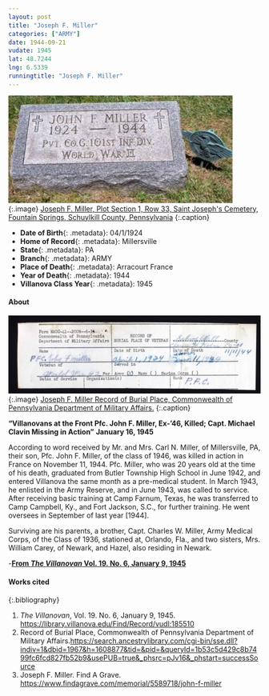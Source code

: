 ```yaml
---
layout: post
title: "Joseph F. Miller"
categories: ["ARMY"]
date: 1944-09-21
vudate: 1945
lat: 48.7244
lng: 6.5339
runningtitle: "Joseph F. Miller"
---
```


![Joseph F. Miller](images/JosephMillerGrave.jpg)
   {:.image}
[Joseph F. Miller, Plot Section 1, Row 33, Saint Joseph's Cemetery, Fountain Springs, Schuylkill County, Pennsylvania](https://www.findagrave.com/memorial/5589718/john-f-miller)
  {:.caption}

* **Date of Birth**{: .metadata}: 04/1/1924
* **Home of Record**{: .metadata}: Millersville
* **State**{: .metadata}: PA
* **Branch**{: .metadata}: ARMY
* **Place of Death**{: .metadata}: Arracourt France
* **Year of Death**{: .metadata}: 1944
* **Villanova Class Year**{: .metadata}: 1945

#### About

![Joseph F. Miller Record of Burial](images/JosephMillerRecordofBurial.jpg)
   {:.image}
[Joseph F. Miller Record of Burial Place, Commonwealth of Pennsylvania Department of Military Affairs.](https://search.ancestrylibrary.com/cgi-bin/sse.dll?indiv=1&dbid=1967&h=1608877&tid=&pid=&queryId=1b53c5d429c8b7499fc6fcd827fb52b9&usePUB=true&_phsrc=pJv16&_phstart=successSource)
   {:.caption}

__“Villanovans at the Front Pfc. John F. Miller, Ex-’46, Killed; Capt. Michael Clavin Missing in Action”__ __January 16, 1945__

According to word received by Mr. and Mrs. Carl N. Miller, of Millersville, PA, their son, Pfc. John F. Miller, of the class of 1946, was killed in action in France on November 11, 1944. Pfc. Miller, who was 20 years old at the time of his death, graduated from Butler Township High School in June 1942, and entered Villanova the same month as a pre-medical student. In March 1943, he enlisted in the Army Reserve, and in June 1943, was called to service. After receiving basic training at Camp Farnum, Texas, he was transferred to Camp Campbell, Ky., and Fort Jackson, S.C., for further training. He went oversees in September of last year [1944].

Surviving are his parents, a brother, Capt. Charles W. Miller, Army Medical Corps, of the Class of 1936, stationed at, Orlando, Fla., and two sisters, Mrs. William Carey, of Newark, and Hazel, also residing in Newark.

-[__From *The Villanovan* Vol. 19. No. 6, January 9, 1945__](https://library.villanova.edu/Find/Record/vudl:185510)

#### Works cited

{:.bibliography}

1. _The Villanovan_, Vol. 19. No. 6, January 9, 1945. <https://library.villanova.edu/Find/Record/vudl:185510>
2. Record of Burial Place, Commonwealth of Pennsylvania Department of Military Affairs.<https://search.ancestrylibrary.com/cgi-bin/sse.dll?indiv=1&dbid=1967&h=1608877&tid=&pid=&queryId=1b53c5d429c8b7499fc6fcd827fb52b9&usePUB=true&_phsrc=pJv16&_phstart=successSource>
3. Joseph F. Miller. Find A Grave. <https://www.findagrave.com/memorial/5589718/john-f-miller>
